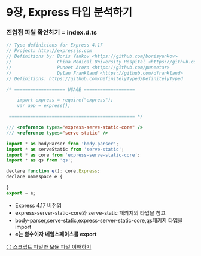 # 9장, Express 타입 분석하기

### 진입점 파일 확인하기 = index.d.ts

```jsx
// Type definitions for Express 4.17
// Project: http://expressjs.com
// Definitions by: Boris Yankov <https://github.com/borisyankov>
//                 China Medical University Hospital <https://github.com/CMUH>
//                 Puneet Arora <https://github.com/puneetar>
//                 Dylan Frankland <https://github.com/dfrankland>
// Definitions: https://github.com/DefinitelyTyped/DefinitelyTyped

/* =================== USAGE ===================

    import express = require("express");
    var app = express();

 =============================================== */

/// <reference types="express-serve-static-core" />
/// <reference types="serve-static" />

import * as bodyParser from 'body-parser';
import * as serveStatic from 'serve-static';
import * as core from 'express-serve-static-core';
import * as qs from 'qs';

declare function e(): core.Express;
declare namespace e {

}
export = e;
```

- Express 4.17 버전임
- express-server-static-core와 serve-static 패키지의 타입을 참고
- body-parser,serve-static,express-server-static-core,qs패키지 타입을 import
- **e는 함수이자 네임스페이스를 export**

[⚪ 스크립트 파일과 모듈 파일 이해하기](https://www.notion.so/abac12f6cf8344939c8ccc6e8d015ec2?pvs=21)
